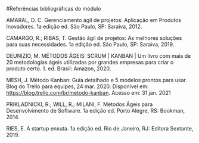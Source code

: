 #Referências bibliográficas do módulo

AMARAL, D. C. Gerenciamento ágil de projetos: Aplicação em Produtos Inovadores. 1a edição ed. São Paulo, SP: Saraiva, 2012.

CAMARGO, R.; RIBAS, T. Gestão ágil de projetos: As melhores soluções para suas necessidades. 1a edição ed. São Paulo, SP: Saraiva, 2019.

DEUNIZIO, M. MÉTODOS ÁGEIS: SCRUM | KANBAN | Um livro com mais de 20 metodologias ágeis utilizadas por grandes empresas para criar o produto certo. 1. ed. Brasil: Amazon, 2020.

MESH, J. Método Kanban: Guia detalhado e 5 modelos prontos para usar. Blog do Trello para equipes, 24 mar. 2020. Disponível em: <https://blog.trello.com/br/metodo-kanban>. Acesso em: 31 jan. 2021

PRIKLADNICKI, R.; WILL, R.; MILANI, F. Métodos Ágeis para Desenvolvimento de Software. 1a edição ed. Porto Alegre, RS: Bookman, 2014.

RIES, E. A startup enxuta. 1a edição ed. Rio de Janeiro, RJ: Editora Sextante, 2019.
